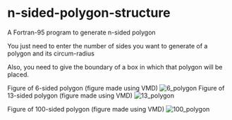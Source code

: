 # n-sided-polygon-structure
A Fortran-95 program to generate n-sided polygon

You just need to enter the number of sides you want to generate of a polygon and its circum-radius

Also, you need to give the boundary of a box in which that polygon will be placed.


Figure of 6-sided polygon (figure made using VMD)
![6_polygon](https://user-images.githubusercontent.com/51627639/230051386-200b33f0-a7eb-4191-b89e-f5cf50c8fed5.PNG)
Figure of 13-sided polygon (figure made using VMD)
![13_polygon](https://user-images.githubusercontent.com/51627639/230051884-b758b97b-0535-4772-a267-7282fc4482f6.PNG)


Figure of 100-sided polygon (figure made using VMD)
![100_polygon](https://user-images.githubusercontent.com/51627639/230052240-86183c85-2223-41fc-b921-1629bee8c59d.PNG)
